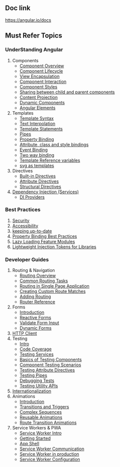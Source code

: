 ## Doc link
https://angular.io/docs

## Must Refer Topics
### UnderStanding Angular
1. Components
    - [Component Overview](https://angular.io/guide/component-overview)
    - [Component Lifecycle](https://angular.io/guide/lifecycle-hooks)
    - [View Encapsulation](https://angular.io/guide/view-encapsulation)
    - [Component Interaction](https://angular.io/guide/component-interaction)
    - [Component Styles](https://angular.io/guide/component-styles)
    - [Sharing between child and parent components](https://angular.io/guide/inputs-outputs)
    - [Content Projection](https://angular.io/guide/content-projection)
    - [Dynamic Components](https://angular.io/guide/dynamic-component-loader)
    - [Angular Elements](https://angular.io/guide/elements)
2. Templates
    - [Template Syntax](https://angular.io/guide/template-syntax)
    - [Text Interpolation](https://angular.io/guide/interpolation)
    - [Template Statements](https://angular.io/guide/template-statements)
    - [Pipes](https://angular.io/guide/pipes)
    - [Property Binding](https://angular.io/guide/property-binding)
    - [Attribute, class and style bindings](https://angular.io/guide/attribute-binding)
    - [Event Binding](https://angular.io/guide/event-binding)
    - [Two way binding](https://angular.io/guide/two-way-binding)
    - [Template Reference variables](https://angular.io/guide/template-reference-variables)
    - [svg as templates](https://angular.io/guide/svg-in-templates)
3. Directives
    - [Built-in Directives](https://angular.io/guide/built-in-directives)
    - [Attribute Directives](https://angular.io/guide/attribute-directives)
    - [Structural Directives](https://angular.io/guide/structural-directives)
4. [Dependency Injection (Services)](https://angular.io/guide/dependency-injection)
    - [DI Providers](https://angular.io/guide/dependency-injection-providers)
### Best Practices
1. [Security](https://angular.io/guide/security)
2. [Accessibility](https://angular.io/guide/accessibility)
3. [keeping up-to-date](https://angular.io/guide/updating)
4. [Property Binding Best Practices](https://angular.io/guide/property-binding-best-practices)
5. [Lazy Loading Feature Modules](https://angular.io/guide/lazy-loading-ngmodules)
6. [Lightweight Injection Tokens for Libraries](https://angular.io/guide/lightweight-injection-tokens)
### Developer Guides
1. Routing & Navigation
    - [Routing Overview](https://angular.io/guide/routing-overview)
    - [Common Routing Tasks](https://angular.io/guide/router)
    - [Routing in Single Page Application](https://angular.io/guide/router-tutorial)
    - [Creating Custom Route Matches](https://angular.io/guide/routing-with-urlmatcher)
    - [Adding Routing](https://angular.io/guide/router-tutorial-toh)
    - [Router Reference](https://angular.io/guide/router-reference)
2. Forms
    - [Introduction](https://angular.io/guide/forms-overview)
    - [Reactive Forms](https://angular.io/guide/reactive-forms)
    - [Validate Form Input](https://angular.io/guide/form-validation)
    - [Dynamic Forms](https://angular.io/guide/dynamic-form)
3. [HTTP Client](https://angular.io/guide/http)
4. Testing
    - [Intro](https://angular.io/guide/testing)
    - [Code Coverage](https://angular.io/guide/testing-code-coverage)
    - [Testing Services](https://angular.io/guide/testing-services)
    - [Basics of Testing Components](https://angular.io/guide/testing-components-basics)
    - [Component Testing Scenarios](https://angular.io/guide/testing-components-scenarios)
    - [Testing Attribute Directives](https://angular.io/guide/testing-attribute-directives)
    - [Testing Pipes](https://angular.io/guide/testing-pipes)
    - [Debugging Tests](https://angular.io/guide/test-debugging)
    - [Testing Utility APIs](https://angular.io/guide/testing-utility-apis)
5. [Internationalization](https://angular.io/guide/i18n)
6. Animations
    - [Introduction](https://angular.io/guide/animations)
    - [Transitions and Triggers](https://angular.io/guide/transition-and-triggers)
    - [Complex Sequences](https://angular.io/guide/complex-animation-sequences)
    - [Reusable Animations](https://angular.io/guide/reusable-animations)
    - [Route Transition Animations](https://angular.io/guide/route-animations)
7. Service Workers & PWA
    - [Service Worker Intro](https://angular.io/guide/service-worker-intro)
    - [Getting Started](https://angular.io/guide/service-worker-getting-started)
    - [App Shell](https://angular.io/guide/app-shell)
    - [Service Worker Communication](https://angular.io/guide/service-worker-communications)
    - [Service Worker in production](https://angular.io/guide/service-worker-devops)
    - [Service Worker Configuration](https://angular.io/guide/service-worker-config)

